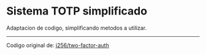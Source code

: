 # Sistema TOTP simplificado

Adaptacion de codigo, simplificando metodos a utilizar.

---
Codigo original de: [j256/two-factor-auth](https://github.com/j256/two-factor-auth/tree/master)